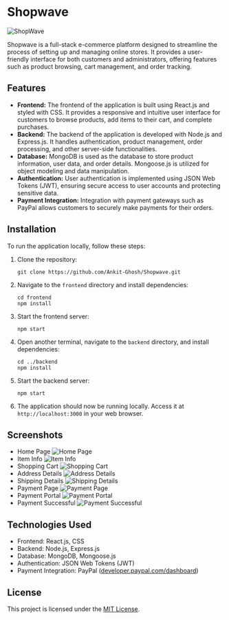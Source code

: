 

# Shopwave 

![ShopWave](https://github.com/Ankit-Ghosh/Shopwave/assets/114979946/17ffec24-e5ed-4ce7-9530-63ae27478768)

Shopwave is a full-stack e-commerce platform designed to streamline the process of setting up and managing online stores. It provides a user-friendly interface for both customers and administrators, offering features such as product browsing, cart management, and order tracking.

## Features

- **Frontend:** The frontend of the application is built using React.js and styled with CSS. It provides a responsive and intuitive user interface for customers to browse products, add items to their cart, and complete purchases.
- **Backend:** The backend of the application is developed with Node.js and Express.js. It handles authentication, product management, order processing, and other server-side functionalities.
- **Database:** MongoDB is used as the database to store product information, user data, and order details. Mongoose.js is utilized for object modeling and data manipulation.
- **Authentication:** User authentication is implemented using JSON Web Tokens (JWT), ensuring secure access to user accounts and protecting sensitive data.
- **Payment Integration:** Integration with payment gateways such as PayPal allows customers to securely make payments for their orders.

## Installation

To run the application locally, follow these steps:

1. Clone the repository:

   ```
   git clone https://github.com/Ankit-Ghosh/Shopwave.git
   ```

2. Navigate to the `frontend` directory and install dependencies:

   ```
   cd frontend
   npm install
   ```

3. Start the frontend server:

   ```
   npm start
   ```

4. Open another terminal, navigate to the `backend` directory, and install dependencies:

   ```
   cd ../backend
   npm install
   ```

5. Start the backend server:

   ```
   npm start
   ```

6. The application should now be running locally. Access it at `http://localhost:3000` in your web browser.

## Screenshots
 - Home Page
![Home Page](https://github.com/Ankit-Ghosh/Shopwave/assets/114979946/a67d6e02-5473-4895-9623-187eb715c77e)
- Item Info
![Item Info](https://github.com/Ankit-Ghosh/Shopwave/assets/114979946/1f56fcd0-094e-4c7d-a257-739d72fd714d)
- Shopping Cart
![Shopping Cart](https://github.com/Ankit-Ghosh/Shopwave/assets/114979946/89d0be4b-00a4-4aca-9f73-2c9464496e83)
- Address Details
![Address Details](https://github.com/Ankit-Ghosh/Shopwave/assets/114979946/a00761d2-6b1c-4885-8c27-82d291e70d20)
- Shipping Details
![Shipping Details](https://github.com/Ankit-Ghosh/Shopwave/assets/114979946/efb13549-5541-4bd1-a44c-e69dee15bb99)
- Payment Page
![Payment Page](https://github.com/Ankit-Ghosh/Shopwave/assets/114979946/67fa56b4-0c16-4b9d-8e12-9886168a7e46)
- Payment Portal
![Payment Portal](https://github.com/Ankit-Ghosh/Shopwave/assets/114979946/4c9add9e-b769-42be-beed-b868e686cb62)
- Payment Successful
![Payment Successful](https://github.com/Ankit-Ghosh/Shopwave/assets/114979946/8b13f7ea-1a8f-459d-a677-82408d9ef275)

## Technologies Used

- Frontend: React.js, CSS
- Backend: Node.js, Express.js
- Database: MongoDB, Mongoose.js
- Authentication: JSON Web Tokens (JWT)
- Payment Integration: PayPal ([developer.paypal.com/dashboard](https://developer.paypal.com/dashboard))

## License

This project is licensed under the [MIT License](LICENSE).

